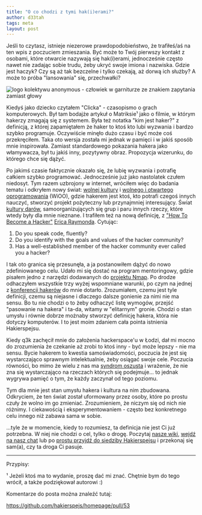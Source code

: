 ```yaml
---
title: "O co chodzi z tymi hak(i)erami?"
author: d33tah
tags: meta
layout: post
---
```



Jeśli to czytasz, istnieje niezerowe prawdopodobieństwo, że trafiłeś/aś na ten wpis z poczuciem zmieszania. Być może to Twój pierwszy kontakt z osobami, które otwarcie nazywają się hak(i)erami, jednocześnie często nawet nie zadając sobie trudu, żeby ukryć swoje imiona i nazwiska. Gdzie jest haczyk? Czy są aż tak bezczelne i tylko czekają, aż dorwą ich służby? A może to próba "lansowania" się, przechwałki?

![logo kolektywu anonymous - człowiek w garniturze ze znakiem zapytania zamiast głowy](https://upload.wikimedia.org/wikipedia/commons/d/d3/%22hazard_anon%22_%22lulzsec_anon%22.png)

Kiedyś jako dziecko czytałem "Clicka" - czasopismo o grach komputerowych. Był tam bodajże artykuł o Matriksie¹ jako o filmie, w którym hakerzy zmagają się z systemem. Była też notatka "kim jest haker?" z definicją, z której zapamiętałem że haker to ktoś kto lubi wyzwania i bardzo szybko programuje. Oczywiście minęło dużo czasu i być może coś przekręciłem. Taka oto wersja została mi jednak w pamięci i w jakiś sposób mnie inspirowała. Zamiast standardowego pokazania hakera jako włamywacza, był tu jakiś inny, pozytywny obraz. Propozycja wizerunku, do którego chce się dążyć.

Po jakimś czasie faktycznie okazało się, że lubię wyzwania i potrafię całkiem szybko programować. Jednocześnie już jako nastolatek czułem niedosyt. Tym razem uzbrojony w internet, wróciłem więc do badania tematu i odkryłem nowy świat: [wolnej kultury](https://pl.wikipedia.org/wiki/Ruch_wolnej_kultury) i [wolnego i otwartego oprogramowania](https://pl.wikipedia.org/wiki/Wolne_oprogramowanie) (WiOO), gdzie hakerem jest ktoś, kto potrafi czegoś innych nauczyć, stworzyć projekt pożyteczny lub przynajmniej interesujący. Świat [kultury darów](https://pl.wikipedia.org/wiki/Kultura_dar%C3%B3w), samoorganizujących się grup i paru innych rzeczy, które wtedy były dla mnie nieznane. I trafiłem też na nową definicję, z ["How To Become a Hacker"](http://www.catb.org/~esr/faqs/hacker-howto.html) [Erica Raymonda](https://pl.wikipedia.org/wiki/Eric_Raymond). Cytując:

1. Do you speak code, fluently?
2. Do you identify with the goals and values of the hacker community?
3. Has a well-established member of the hacker community ever called you a hacker?

I tak oto granica się przesunęła, a ja postanowiłem dążyć do nowo zdefiniowanego celu. Udało mi się dostać na program mentoringowy, gdzie pisałem jedno z narzędzi dodawanych do [projektu Nmap](https://nmap.org/). Po drodze odhaczyłem wszystkie trzy wyżej wspomniane warunki, po czym na jednej z [konferencji hakerów](https://en.wikipedia.org/wiki/Chaos_Communication_Congress) do mnie dotarło. Zrozumiałem, czemu jest tyle definicji, czemu są niejasne i dlaczego dalsze gonienie za nimi nie ma sensu. Bo tu nie chodzi o to żeby odhaczyć listę wymogów, przejść "pasowanie na hakera" i ta-da, witamy w "elitarnym" gronie. Chodzi o stan umysłu i równie dobrze możnaby stworzyć definicję hakera, która nie dotyczy komputerów. I to jest moim zdaniem cała pointa istnienia Hakierspejsu.

Kiedy q3k zachęcił mnie do założenia hackerspace'u w Łodzi, dał mi mocno do zrozumienia że czekanie aż zrobi to ktoś inny - być może lepszy - nie ma sensu. Bycie hakerem to kwestia samoświadomości, poczucia że jest się wystarczająco sprawnym intelektualnie, żeby osiągać swoje cele. Poczucia równości, bo mimo że wielu z nas ma [syndrom oszusta](https://pl.wikipedia.org/wiki/Syndrom_oszusta) i wrażenie, że nie zna się wystarczająco na rzeczach których się podejmuje... to jednak wygrywa pamięć o tym, że każdy zaczynał od tego poziomu.

Tym dla mnie jest stan umysłu hakera i kultura na nim zbudowana. Odkryciem, że ten świat został uformowany przez osoby, które po prostu czuły że wolno im go zmieniać. Zrozumieniem, że niczym się od nich nie różnimy. I ciekawością i eksperymentowaniem - często bez konkretnego celu innego niż zabawa sama w sobie.

...tyle że w momencie, kiedy to rozumiesz, ta definicja nie jest Ci już potrzebna. W niej nie chodzi o cel, tylko o drogę. Poczytaj [nasze wiki](https://wiki.hs-ldz.pl), [wejdź na nasz chat](/#kontakt_h3) lub po [prostu przyjdź do siedziby Hakierspejsu](https://www.meetup.com/Hakierspejs-%C5%81od%C5%BA/events/) i przekonaj się sam(a), czy ta droga Ci pasuje.

---

Przypisy:

¹ Jeżeli ktoś ma to wydanie, proszę dać mi znać. Chętnie bym do tego wrócił, a także podziękował autorowi :)

Komentarze do posta można znaleźć tutaj:

https://github.com/hakierspejs/homepage/pull/53
